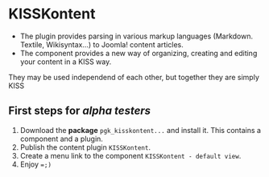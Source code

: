 # KISSKontent
* The plugin provides parsing in various markup languages (Markdown. Textile, Wikisyntax...) to Joomla! content articles.
* The component provides a new way of organizing, creating and editing your content in a KISS way.

They may be used independend of each other, but together they are simply KISS

## First steps for *alpha testers*

1. Download the **package** `pgk_kisskontent...` and install it. This contains a component and a plugin.
2. Publish the content plugin `KISSKontent`.
3. Create a menu link to the component `KISSKontent - default view`.
4. Enjoy `=;)`
